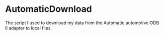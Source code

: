 # AutomaticDownload
The script I used to download my data from the Automatic automotive ODB II adapter to local files.
